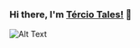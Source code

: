 ### Hi there, I'm [Tércio Tales!](https://github.com/terciotales) 👋
![Alt Text](https://media.giphy.com/media/13HgwGsXF0aiGY/giphy.gif)

